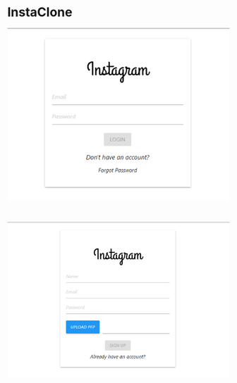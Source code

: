 # InstaClone

<p align="center">
  <img src="https://github.com/rhinoxD/InstaClone/raw/master/insta1.png"/> 
</p>
<br>
<p align="center">
  <img src="https://github.com/rhinoxD/InstaClone/raw/master/insta2.png"/> 
</p>
